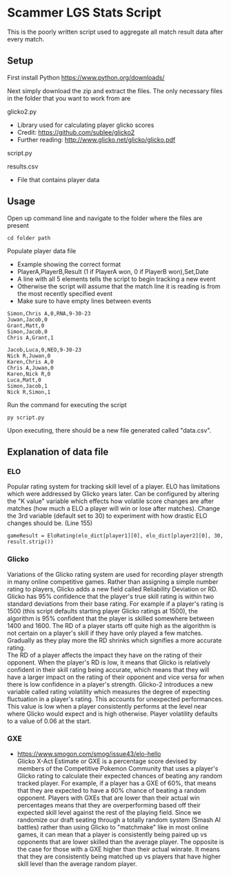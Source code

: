 # Scammer LGS Stats Script
This is the poorly written script used to aggregate all match result data after every match. 

## Setup
First install Python https://www.python.org/downloads/

Next simply download the zip and extract the files. The only necessary files in the folder that you want to work from are
 
glicko2.py 
- Library used for calculating player glicko scores
- Credit: https://github.com/sublee/glicko2
- Further reading: http://www.glicko.net/glicko/glicko.pdf

script.py

results.csv
 - File that contains player data

## Usage
Open up command line and navigate to the folder where the files are present
```
cd folder path
```
Populate player data file
 - Example showing the correct format 
 - PlayerA,PlayerB,Result (1 if PlayerA won, 0 if PlayerB won),Set,Date
 - A line with all 5 elements tells the script to begin tracking a new event
 - Otherwise the script will assume that the match line it is reading is from the most recently specified event
 - Make sure to have empty lines between events
```
Simon,Chris A,0,RNA,9-30-23
Juwan,Jacob,0
Grant,Matt,0
Simon,Jacob,0
Chris A,Grant,1

Jacob,Luca,0,NEO,9-30-23
Nick R,Juwan,0
Karen,Chris A,0
Chris A,Juwan,0
Karen,Nick R,0
Luca,Matt,0
Simon,Jacob,1
Nick R,Simon,1
```
Run the command for executing the script
```
py script.py
```

Upon executing, there should be a new file generated called "data.csv".

## Explanation of data file
### ELO
Popular rating system for tracking skill level of a player. ELO has limitations which were addressed by Glicko years later. 
Can be configured by altering the "K value" variable which effects how volatile score changes are after matches (how much a ELO a player will win or lose after matches).
Change the 3rd variable (default set to 30) to experiment with how drastic ELO changes should be. (Line 155)
```
gameResult = EloRating(elo_dict[player1][0], elo_dict[player2][0], 30, result.strip())
```  
### Glicko
Variations of the Glicko rating system are used for recording player strength in many online competitive games. 
Rather than assigning a simple number rating to players, Glicko adds a new field called Reliability Deviation or RD. Glicko has 95% confidence that the player's true skill rating is within two standard deviations from their base rating. For example if a player's rating is 1500 (this script defaults starting player Glicko ratings at 1500), the algorithm is 95% confident that the player is skilled somewhere between 1400 and 1600. The RD of a player starts off quite high as the algorithm is not certain on a player's skill if they have only played a few matches. Gradually as they play more the RD shrinks which signifies a more accurate rating.  
The RD of a player affects the impact they have on the rating of their opponent. When the player's RD is low, it means that Glicko is relatively confident in their skill rating being accurate, which means that they will have a larger impact on the rating of their opponent and vice versa for when there is low confidence in a player's strength. 
Glicko-2 introduces a new variable called rating volatility which measures the degree of expecting fluctuation in a player's rating. This accounts for unexpected performances. This value is low when a player consistently performs at the level near where Glicko would expect and is high otherwise. Player volatility defaults to a value of 0.06 at the start.
### GXE
 - https://www.smogon.com/smog/issue43/elo-hello  
Glicko X-Act Estimate or GXE is a percentage score devised by members of the Competitive Pokemon Community that uses a player's Glicko rating to calculate their expected chances of beating any random tracked player. For example, if a player has a GXE of 60%, that means that they are expected to have a 60% chance of beating a random opponent. Players with GXEs that are lower than their actual win percentages means that they are overperforming based off their expected skill level against the rest of the playing field. Since we randomize our draft seating through a totally random system (Smash AI battles) rather than using Glicko to "matchmake" like in most online games, it can mean that a player is consistently being paired up vs opponents that are lower skilled than the average player. The opposite is the case for those with a GXE higher than their actual winrate. It means that they are consistently being matched up vs players that have higher skill level than the average random player.